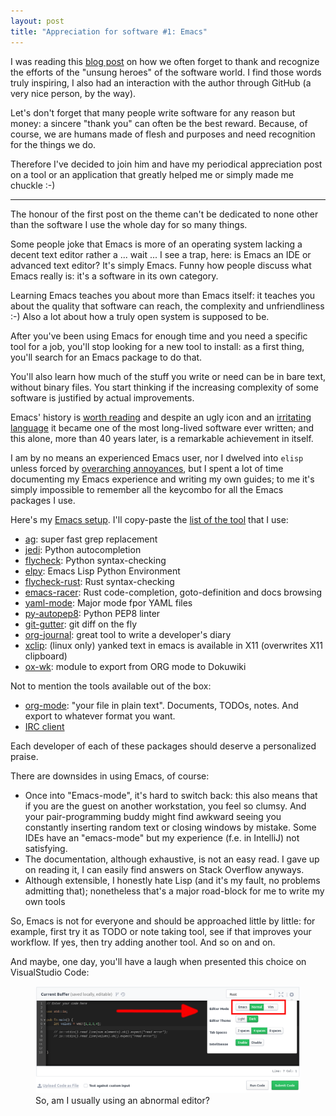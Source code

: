 ```yaml
---
layout: post
title: "Appreciation for software #1: Emacs"
---
```


I was reading this [blog post](https://bastibe.de/2018-10-14-appreciation-for-open-source-and-commercial-software.html) on how we often forget to thank and recognize the efforts of the "unsung heroes" of the software world. I find those words truly inspiring, I also had an interaction with the author through GitHub (a very nice person, by the way).

Let's don't forget that many people write software for any reason but money: a sincere "thank you" can often be the best reward. Because, of course, we are humans made of flesh and purposes and need recognition for the things we do.

Therefore I've decided to join him and have my periodical appreciation post on a tool or an application that greatly helped me or simply made me chuckle :-)

---

The honour of the first post on the theme can't be dedicated to none other than the software I use the whole day for so many things.

Some people joke that Emacs is more of an operating system lacking a decent text editor rather a ... wait ... I see a trap, here: is Emacs an IDE or advanced text editor? It's simply Emacs. Funny how people discuss what Emacs really is: it's a software in its own category.

Learning Emacs teaches you about more than Emacs itself: it teaches you about the quality that software can reach, the complexity and unfriendliness :-) Also a lot about how a truly open system is supposed to be.

After you've been using Emacs for enough time and you need a specific tool for a job, you'll stop looking for a new tool to install: as a first thing, you'll search for an Emacs package to do that.

You'll also learn how much of the stuff you write or need can be in bare text, without binary files. You start thinking if the increasing complexity of some software is justified by actual improvements.

Emacs' history is [worth reading](https://en.wikipedia.org/wiki/Emacs) and despite an ugly icon and an [irritating language](https://xkcd.com/297/) it became one of the most long-lived software ever written; and this alone, more than 40 years later, is a remarkable achievement in itself.

I am by no means an experienced Emacs user, nor I dwelved into `elisp` unless forced by [overarching annoyances](https://github.com/rust-lang/rust-mode/pull/269), but I spent a lot of time documenting my Emacs experience and writing my own guides; to me it's simply impossible to remember all the keycombo for all the Emacs packages I use.

Here's my [Emacs setup](https://github.com/apiraino/emacs_reference). I'll copy-paste the [list of the tool](https://github.com/apiraino/emacs_reference/blob/master/guide.md#whats-in-my-personal-lisp-file) that I use:

* <a href="https://geoff.greer.fm/ag" target="_new">ag</a>: super fast grep replacement
* <a href="https://github.com/davidhalter/jedi" target="_new">jedi</a>: Python autocompletion
* <a href="http://www.flycheck.org" target="_new">flycheck</a>: Python syntax-checking
* <a href="https://github.com/jorgenschaefer/elpy" target="_new">elpy</a>: Emacs Lisp Python Environment
* <a href="https://github.com/flycheck/flycheck-rust" target="_new">flycheck-rust</a>: Rust syntax-checking
* <a href="https://github.com/racer-rust/emacs-racer" target="_new">emacs-racer</a>: Rust code-completion, goto-definition and docs browsing
* <a href="https://github.com/yoshiki/yaml-mode" target="_new">yaml-mode</a>: Major mode fpor YAML files
* <a href="https://github.com/paetzke/py-autopep8.el" target="_new">py-autopep8</a>: Python PEP8 linter
* <a href="https://github.com/syohex/emacs-git-gutter" target="_new">git-gutter</a>: git diff on the fly
* <a href="https://github.com/bastibe/org-journal" target="_new">org-journal</a>: great tool to write a developer's diary
* <a href="https://elpa.gnu.org/packages/xclip.html" target="_new">xclip</a>: (linux only) yanked text in emacs is available in X11 (overwrites X11 clipboard)
* <a href="https://github.com/w-vi/ox-wk.el" target="_new">ox-wk</a>: module to export from ORG mode to Dokuwiki

Not to mention the tools available out of the box:

* <a href="https://orgmode.org" target="_new">org-mode</a>: "your file in plain text". Documents, TODOs, notes. And export to whatever format you want.
* <a href="https://www.emacswiki.org/emacs/InternetRelayChat" target="_new">IRC client</a>

Each developer of each of these packages should deserve a personalized praise.

There are downsides in using Emacs, of course:
* Once into "Emacs-mode", it's hard to switch back: this also means that if you are the guest on another workstation, you feel so clumsy. And your pair-programming buddy might find awkward seeing you constantly inserting random text or closing windows by mistake. Some IDEs have an "emacs-mode" but my experience (f.e. in IntelliJ) not satisfying.
* The documentation, although exhaustive, is not an easy read. I gave up on reading it, I can easily find answers on Stack Overflow anyways.
* Although extensible, I honestly hate Lisp (and it's my fault, no problems admitting that); nonetheless that's a major road-block for me to write my own tools

So, Emacs is not for everyone and should be approached little by little: for example, first try it as TODO or note taking tool, see if that improves your workflow. If yes, then try adding another tool. And so on and on.

And maybe, one day, you'll have a laugh when presented this choice on VisualStudio Code:

<figure>
    <img src="/assets/emacs-vs-normal.png">
    <figcaption>So, am I usually using an abnormal editor?</figcaption>
</figure>
